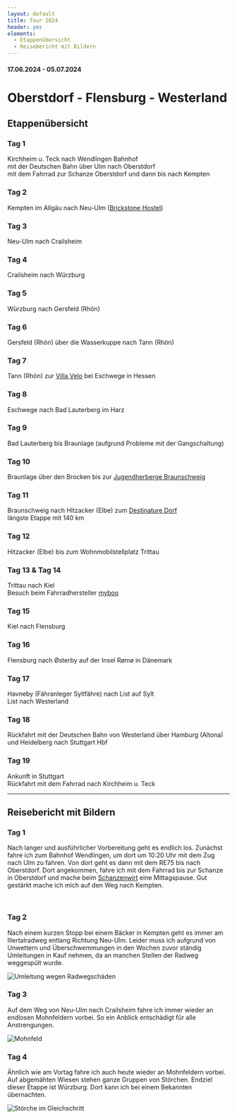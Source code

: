 ```yaml
---
layout: default
title: Tour 2024
header: yes
elements:
  - Etappenübersicht
  - Reisebericht mit Bildern
---
```


#### 17.06.2024 - 05.07.2024

# Oberstdorf - Flensburg - Westerland

## Etappenübersicht

### Tag 1

Kirchheim u. Teck nach Wendlingen Bahnhof \
mit der Deutschen Bahn über Ulm nach Oberstdorf \
mit dem Fahrrad zur Schanze Oberstdorf und dann bis nach Kempten

### Tag 2

Kempten im Allgäu nach Neu-Ulm ([Brickstone Hostel](https://www.brickstone-hostel.de/de/))

### Tag 3

Neu-Ulm nach Crailsheim

### Tag 4

Crailsheim nach Würzburg

### Tag 5

Würzburg nach Gersfeld (Rhön)

### Tag 6

Gersfeld (Rhön) über die Wasserkuppe nach Tann (Rhön)

### Tag 7

Tann (Rhön) zur [Villa Velo](https://pension-villa-velo.de/) bei Eschwege in Hessen

### Tag 8

Eschwege nach Bad Lauterberg im Harz

### Tag 9

Bad Lauterberg bis Braunlage (aufgrund Probleme mit der Gangschaltung)

### Tag 10

Braunlage über den Brocken bis zur [Jugendherberge Braunschweig](https://www.jugendherberge.de/jugendherbergen/braunschweig/)

### Tag 11

Braunschweig nach Hitzacker (Elbe) zum [Destinature Dorf](https://www.destinature.de/) \
längste Etappe mit 140 km

### Tag 12

Hitzacker (Elbe) bis zum Wohnmobilstellplatz Trittau

### Tag 13 & Tag 14

Trittau nach Kiel \
Besuch beim Fahrradhersteller [myboo](https://www.my-boo.de/)

### Tag 15

Kiel nach Flensburg

### Tag 16

Flensburg nach Østerby auf der Insel Rømø in Dänemark

### Tag 17

Havneby (Fähranleger Syltfähre) nach List auf Sylt \
List nach Westerland

### Tag 18

Rückfahrt mit der Deutschen Bahn von Westerland über Hamburg (Altona) und Heidelberg nach Stuttgart Hbf

### Tag 19

Ankunft in Stuttgart \
Rückfahrt mit dem Fahrrad nach Kirchheim u. Teck

---

## Reisebericht mit Bildern

### Tag 1

Nach langer und ausführlicher Vorbereitung geht es endlich los. Zunächst fahre ich zum Bahnhof Wendlingen, um dort um 10:20 Uhr mit dem Zug nach Ulm zu fahren.
Von dort geht es dann mit dem RE75 bis nach Oberstdorf. Dort angekommen, fahre ich mit dem Fahrrad bis zur Schanze in Oberstdorf
und mache beim [Schanzenwirt](https://schonzewiert.de/) eine Mittagspause. Gut gestärkt mache ich mich auf den Weg nach Kempten.

<br />

### Tag 2

Nach einem kurzen Stopp bei einem Bäcker in Kempten geht es immer am Illertalradweg entlang Richtung Neu-Ulm.
Leider muss ich aufgrund von Unwettern und Überschwemmungen in den Wochen zuvor ständig Umleitungen in Kauf nehmen, da an manchen Stellen der Radweg
weggespült wurde.

<img src="{{site.baseurl}}src/images/abgebrochener_radweg.JPG" alt="Umleitung wegen Radwegschäden" loading="lazy" class="w-full xl:mx-auto xl:w-[75%]">

<br />

### Tag 3

Auf dem Weg von Neu-Ulm nach Crailsheim fahre ich immer wieder an endlosen Mohnfeldern vorbei. So ein Anblick entschädigt für alle Anstrengungen.

<img src="{{site.baseurl}}src/images/mohn.JPG" alt="Mohnfeld" loading="lazy" class="w-full xl:mx-auto xl:w-[75%]">

<br />

### Tag 4

Ähnlich wie am Vortag fahre ich auch heute wieder an Mohnfeldern vorbei. Auf abgemähten Wiesen stehen ganze Gruppen von Störchen.
Endziel dieser Etappe ist Würzburg. Dort kann ich bei einem Bekannten übernachten.

<img src="{{site.baseurl}}src/images/gleichschritt.JPG" alt="Störche im Gleichschritt" loading="lazy" class="w-full xl:mx-auto xl:w-[75%]">